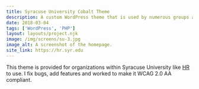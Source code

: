 ```yaml
---
title: Syracuse University Cobalt Theme
description: A custom WordPress theme that is used by numerous groups accross campus.
date: 2018-03-04
tags: ['WordPress', 'PHP']
layout: layouts/project.njk
image: /img/screens/su-3.jpg
image_alt: A screenshot of the homepage.
site_link: https://hr.syr.edu
---
```

This theme is provided for organizations within Syracuse University like <a href="{{ site_link | url }}">HR</a> to use. I fix bugs, add features and worked to make it WCAG 2.0 AA compliant.
